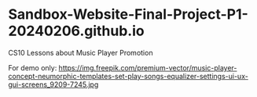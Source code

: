 # Sandbox-Website-Final-Project-P1-20240206.github.io
CS10 Lessons about Music Player Promotion




For demo only: https://img.freepik.com/premium-vector/music-player-concept-neumorphic-templates-set-play-songs-equalizer-settings-ui-ux-gui-screens_9209-7245.jpg
